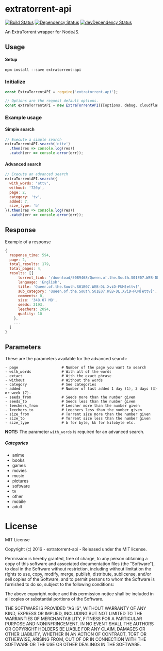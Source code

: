 # extratorrent-api

[![Build Status](https://travis-ci.org/ChrisAlderson/extratorrent-api.svg?branch=master)]()
[![Dependency Status](https://david-dm.org/ChrisAlderson/extratorrent-api.svg)](https://david-dm.org/ChrisAlderson/extratorrent-api)
[![devDependency Status](https://david-dm.org/ChrisAlderson/extratorrent-api/dev-status.svg)](https://david-dm.org/ChrisAlderson/extratorrent-api#info=devDependencies)

An ExtraTorrent wrapper for NodeJS.

## Usage

#### Setup
```
npm install --save extratorrent-api
```

### Initialize
```js
const ExtraTorrentAPI = require('extratorrent-api');

// Options are the request default options.
const extraTorrentAPI = new ExtraTorrentAPI({[options, debug, cloudflare]});
```

### Example usage

#### Simple search
```js
// Execute a simple search
extraTorrentAPI.search('ettv')
  .then(res => console.log(res))
  .catch(err => console.error(err));

```

#### Advanced search
```js
// Execute an advanced search
extraTorrentAPI.search({
  with_words: 'ettv',
  without: '720p',
  page: 2,
  category: 'tv',
  added: 7,
  size_type: 'b'
}).then(res => console.log(res))
  .catch(err => console.error(err));
```

## Response

Example of a response
```js
{
  response_time: 594,
  page: 2,
  total_results: 179,
  total_pages: 4,
  results: [{
      torrent_link: '/download/5089468/Queen.of.the.South.S01E07.WEB-DL.XviD-FUM%5Bettv%5D.torrent',
      language: 'English',
      title: 'Queen.of.the.South.S01E07.WEB-DL.XviD-FUM[ettv]',
      sub_category: 'Queen.of.the.South.S01E07.WEB-DL.XviD-FUM[ettv]',
      comments: 0,
      size: '348.07 MB',
      seeds: 2193,
      leechers: 2094,
      quality: 10
    },
    ...
  ]
}
```

## Parameters

These are the parameters available for the advanced search:
```
- page                    # Number of the page you want to search
- with_words              # With all of the words
- extact                  # With the exact phrase
- without                 # Without the words
- category                # See categories
- added                   # Number of last added 1 day (1), 3 days (3) or week (7).
- seeds_from              # Seeds more than the number given
- seeds_to                # Seeds less than the number given
- leechers_from           # Leecher more than the number given
- leechers_to             # Leechers less than the number given
- size_from               # Torrent size more than the number given
- size_to                 # Torrent size less than the number given
- size_type               # b for byte, kb for kilobyte etc.
```

**NOTE:** The parameter `with_words` is required for an advanced search.

##### Categories

 - anime
 - books
 - games
 - movies
 - music
 - pictures
 - software
 - tv
 - other
 - mobile
 - adult

# License

MIT License

Copyright (c) 2016 - extratorrent-api - Released under the MIT license.

Permission is hereby granted, free of charge, to any person obtaining a copy
of this software and associated documentation files (the "Software"), to deal
in the Software without restriction, including without limitation the rights
to use, copy, modify, merge, publish, distribute, sublicense, and/or sell
copies of the Software, and to permit persons to whom the Software is
furnished to do so, subject to the following conditions:

The above copyright notice and this permission notice shall be included in all
copies or substantial portions of the Software.

THE SOFTWARE IS PROVIDED "AS IS", WITHOUT WARRANTY OF ANY KIND, EXPRESS OR
IMPLIED, INCLUDING BUT NOT LIMITED TO THE WARRANTIES OF MERCHANTABILITY,
FITNESS FOR A PARTICULAR PURPOSE AND NONINFRINGEMENT. IN NO EVENT SHALL THE
AUTHORS OR COPYRIGHT HOLDERS BE LIABLE FOR ANY CLAIM, DAMAGES OR OTHER
LIABILITY, WHETHER IN AN ACTION OF CONTRACT, TORT OR OTHERWISE, ARISING FROM,
OUT OF OR IN CONNECTION WITH THE SOFTWARE OR THE USE OR OTHER DEALINGS IN THE
SOFTWARE.
